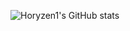 ![Horyzen1's GitHub stats](https://github-readme-stats.vercel.app/api?username=horyzen1&show_icons=true&theme=dark)

